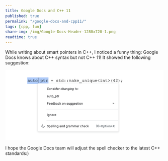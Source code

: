 ```yaml
---
title: Google Docs and C++ 11
published: true
permalink: "/google-docs-and-cpp11/"
tags: [cpp, fun]
share-img: /img/Google-Docs-Header-1280x720-1.png
readtime: true
---
```



While writing about smart pointers in C++, I noticed a funny thing: Google Docs knows about C++ syntax but not C++ 11!
It showed the following suggestion:

![Google Docs does not recognize CPP 11](/img/google_docs_cpp11_auto_ptr.png)

I hope the Google Docs team will adjust the spell checker to the latest C++ standards:)
